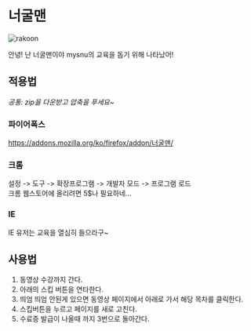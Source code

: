 # 너굴맨

![rakoon](https://iulovers.com/rakoon.jpg)

안녕! 난 너굴맨이야 mysnu의 교육을 돕기 위해 나타났어!
## 적용법
*공통: zip을 다운받고 압축을 푸세요~*

### 파이어폭스
  https://addons.mozilla.org/ko/firefox/addon/너굴맨/

### 크롬
  설정 -> 도구 -> 확장프로그램 -> 개발자 모드 -> 프로그램 로드<br>
  크롬 웹스토어에 올리려면 5$나 필요하네...

### IE
  IE 유저는 교육을 열심히 들으라구~

## 사용법
1. 동영상 수강까지 간다.
2. 아래의 스킵 버튼을 연타한다.
3. 띄엄 띄엄 안된게 있으면 동영상 페이지에서 아래로 가서 해당 목차를 클릭한다.
4. 스킵버튼을 누르고 페이지를 새로 고친다.
5. 수료증 발급이 나올때 까지 3번으로 돌아간다.
